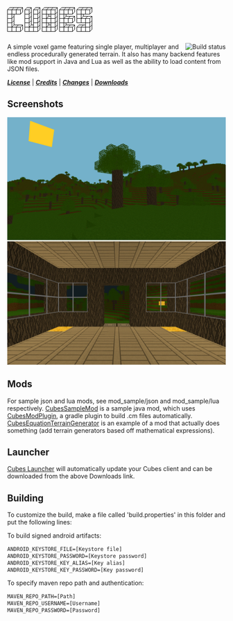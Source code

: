![Cubes](/assets/assets/logo.png)
=============
<a href="https://travis-ci.org/ictrobot/Cubes"><img src="https://travis-ci.org/ictrobot/Cubes.svg?branch=master" alt="Build status" align="right"></a>
A simple voxel game featuring single player, multiplayer and endless procedurally generated terrain. It also has many backend features like mod support in Java and Lua as well as the ability to load content from JSON files. 

[***License***](/LICENSE) | [***Credits***](/CREDITS.md) | [***Changes***](/CHANGES.md) | [***Downloads***](https://cubes.ethanjones.me/)

Screenshots
-------
![Screenshot 1](/screenshots/screenshot1.png)
![Screenshot 2](/screenshots/screenshot2.png)

Mods
--------
For sample json and lua mods, see mod_sample/json and mod_sample/lua respectively. [CubesSampleMod](https://github.com/ictrobot/CubesSampleMod) is a sample java mod, which uses [CubesModPlugin](https://github.com/ictrobot/CubesModPlugin), a gradle plugin to build .cm files automatically. [CubesEquationTerrainGenerator](https://github.com/ictrobot/CubesEquationTerrainGenerator) is an example of a mod that actually does something (add terrain generators based off mathematical expressions).  


Launcher
-------
[Cubes Launcher](https://github.com/ictrobot/CubesLauncher) will automatically update your Cubes client and can be downloaded from the above Downloads link. 

Building
--------

To customize the build, make a file called 'build.properties' in this folder and put the following lines:


To build signed android artifacts:
```
ANDROID_KEYSTORE_FILE=[Keystore file]
ANDROID_KEYSTORE_PASSWORD=[Keystore password]
ANDROID_KEYSTORE_KEY_ALIAS=[Key alias]
ANDROID_KEYSTORE_KEY_PASSWORD=[Key password]
```

To specify maven repo path and authentication:
```
MAVEN_REPO_PATH=[Path]
MAVEN_REPO_USERNAME=[Username]
MAVEN_REPO_PASSWORD=[Password]
```
